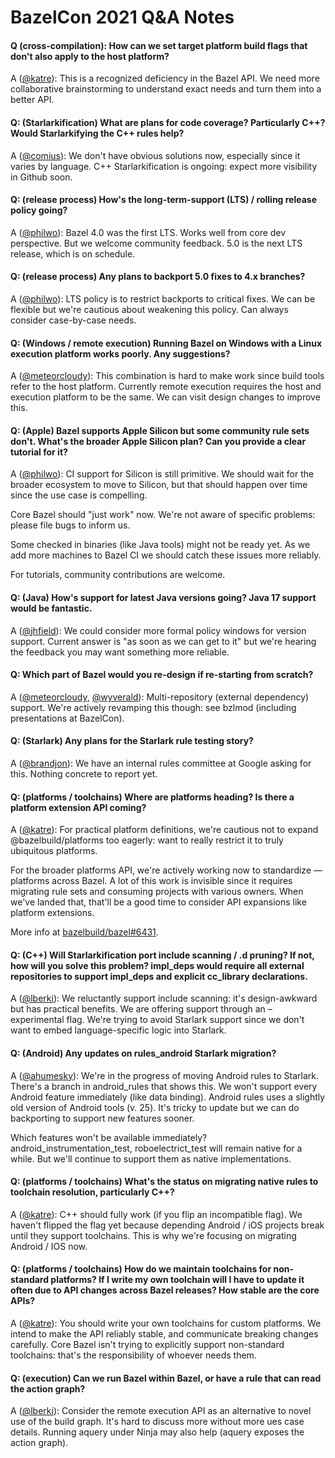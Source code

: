 # BazelCon 2021 Q&A Notes

#### Q (cross-compilation): How can we set target platform build flags that don't also apply to the host platform?
A ([@katre](https://github.com/katre)): This is a recognized deficiency in the Bazel API. We need more collaborative brainstorming to understand exact needs
and turn them into a better API.

#### Q: (Starlarkification) What are plans for code coverage? Particularly C++? Would Starlarkifying the C++ rules help?
A ([@comius](https://github.com/comius)): We don't have obvious solutions now, especially since it varies by language. C++ Starlarkification is ongoing:
expect more visibility in Github soon.

#### Q: (release process) How's the long-term-support (LTS) / rolling release policy going?
A ([@philwo](https://github.com/philwo)): Bazel 4.0 was the first LTS. Works well from core dev perspective. But we welcome community feedback. 5.0 is the
next LTS release, which is on schedule. 

#### Q: (release process) Any plans to backport 5.0 fixes to 4.x branches?
A ([@philwo](https://github.com/philwo)): LTS policy is to restrict backports to critical fixes. We can be flexible but we're cautious about weakening this
policy. Can always consider case-by-case needs.

#### Q: (Windows / remote execution) Running Bazel on Windows with a Linux execution platform works poorly. Any suggestions?
A ([@meteorcloudy](https://github.com/meteorcloudy)): This combination is hard to make work since build tools refer to the host platform. Currently remote
execution requires the host and execution platform to be the same. We can visit design changes to improve this.

#### Q: (Apple) Bazel supports Apple Silicon but some community rule sets don't. What's the broader Apple Silicon plan? Can you provide a clear tutorial for it?
A ([@philwo](https://github.com/philwo)): CI support for Silicon is still primitive. We should wait for the broader ecosystem to move to Silicon, but that
should happen over time since the use case is compelling.

Core Bazel should "just work" now. We're not aware of specific problems: please file bugs to inform us.

Some checked in binaries (like Java tools) might not be ready yet. As we add more machines to Bazel CI we should catch these issues more reliably.

For tutorials, community contributions are welcome.

#### Q: (Java) How's support for latest Java versions going? Java 17 support would be fantastic.
A ([@jhfield](https://github.com/jhfield)): We could consider more formal policy windows for version support. Current answer is "as soon as we can get to it"
but we're hearing the feedback you may want something more reliable.

#### Q: Which part of Bazel would you re-design if re-starting from scratch?
A ([@meteorcloudy](https://github.com/meteorcloudy), [@wyverald](https://github.com/wyverald)): Multi-repository (external dependency) support. We're actively
revamping this though: see bzlmod (including presentations at BazelCon).

#### Q: (Starlark) Any plans for the Starlark rule testing story?
A ([@brandjon](https://github.com/brandjon)): We have an internal rules committee at Google asking for this. Nothing concrete to report yet.

#### Q: (platforms / toolchains) Where are platforms heading?  Is there a platform extension API coming?
A ([@katre](https://github.com/katre)): For practical platform definitions, we're cautious not to expand @bazelbuild/platforms too eagerly: want to really
restrict it to truly ubiquitous platforms. 

For the broader platforms API, we're actively working now to standardize —platforms across Bazel. A lot of this work is invisible since it requires migrating
rule sets and consuming projects with various owners. When we've landed that, that'll be a good time to consider API expansions like platform extensions.

More info at [bazelbuild/bazel#6431](https://github.com/bazelbuild/bazel/issues/6431#issuecomment-978329014).

#### Q: (C++) Will Starlarkification port include scanning / .d pruning? If not, how will you solve this problem? impl_deps would require all external repositories to support impl_deps and explicit cc_library declarations.
A ([@lberki](https://github.com/lberki)): We reluctantly support include scanning: it's design-awkward but has practical benefits. We are offering support
through an –experimental flag. We're trying to avoid Starlark support since we don't want to embed language-specific logic into Starlark.

#### Q: (Android) Any updates on rules_android Starlark migration?
A ([@ahumesky](https://github.com/ahumesky)): We're in the progress of moving Android rules to Starlark. There's a branch in android_rules that shows this. We
won't support every Android feature immediately (like data binding). Android rules uses a slightly old version of Android tools (v. 25). It's tricky to update
but we can do backporting to support new features sooner.

Which features won't be available immediately?
android_instrumentation_test, roboelectrict_test will remain native for a while. But we'll continue to support them as native implementations.

#### Q: (platforms / toolchains) What's the status on migrating native rules to toolchain resolution, particularly C++?
A ([@katre](https://github.com/katre)): C++ should fully work (if you flip an incompatible flag). We haven't flipped the flag yet because depending Android /
iOS projects break until they support toolchains. This is why we're focusing on migrating Android / IOS now.

#### Q: (platforms / toolchains) How do we maintain toolchains for non-standard platforms? If I write my own toolchain will I have to update it often due to API changes across Bazel releases? How stable are the core APIs?
A ([@katre](https://github.com/katre)): You should write your own toolchains for custom platforms. We intend to make the API reliably stable, and communicate
breaking changes carefully. Core Bazel isn't trying to explicitly support non-standard toolchains: that's the responsibility of whoever needs them.

#### Q: (execution) Can we run Bazel within Bazel, or have a rule that can read the action graph? 
A ([@lberki](https://github.com/lberki)): Consider the remote execution API as an alternative to novel use of the build graph. It's hard to discuss more without
more ues case details.  Running aquery under Ninja may also help (aquery exposes the action graph).

